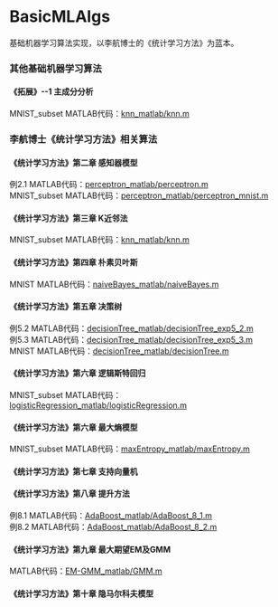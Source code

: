 <!--
@Author: JavenLau
@Date:   08-02-17
@Email:  javenlau@hotmail.com
@Last modified by:   JavenLau
@Last modified time: 08-21-17
-->

# BasicMLAlgs
基础机器学习算法实现，以李航博士的《统计学习方法》为蓝本。

### 其他基础机器学习算法

#### 《拓展》--1	主成分分析
MNIST_subset MATLAB代码：[knn_matlab/knn.m](https://github.com/JavenLau/BasicMLAlgs/blob/master/knn_matlab/knn.m)

### 李航博士《统计学习方法》相关算法

#### 《统计学习方法》第二章 感知器模型
例2.1 MATLAB代码：[perceptron_matlab/perceptron.m](https://github.com/JavenLau/BasicMLAlgs/blob/master/perceptron_matlab/perceptron.m)
<br>MNIST_subset MATLAB代码：[perceptron_matlab/perceptron_mnist.m](https://github.com/JavenLau/BasicMLAlgs/blob/master/perceptron_matlab/perceptron_mnist.m)

#### 《统计学习方法》第三章 K近邻法
MNIST_subset MATLAB代码：[knn_matlab/knn.m](https://github.com/JavenLau/BasicMLAlgs/blob/master/knn_matlab/knn.m)

#### 《统计学习方法》第四章 朴素贝叶斯
MNIST MATLAB代码：[naiveBayes_matlab/naiveBayes.m](https://github.com/JavenLau/BasicMLAlgs/blob/master/naiveBayes_matlab/naiveBayes.m)

#### 《统计学习方法》第五章 决策树
例5.2 MATLAB代码：[decisionTree_matlab/decisionTree_exp5_2.m](https://github.com/JavenLau/BasicMLAlgs/blob/master/decisionTree_matlab/decisionTree_exp5_2.m)
<br>例5.3 MATLAB代码：[decisionTree_matlab/decisionTree_exp5_3.m](https://github.com/JavenLau/BasicMLAlgs/blob/master/decisionTree_matlab/decisionTree_exp5_3.m)
<br>MNIST MATLAB代码：[decisionTree_matlab/decisionTree.m](https://github.com/JavenLau/BasicMLAlgs/blob/master/decisionTree_matlab/decisionTree.m)

#### 《统计学习方法》第六章 逻辑斯特回归
MNIST_subset MATLAB代码：[logisticRegression_matlab/logisticRegression.m](https://github.com/JavenLau/BasicMLAlgs/blob/master/logisticRegression_matlab/logisticRegression.m)

#### 《统计学习方法》第六章 最大熵模型
MNIST_subset MATLAB代码：[maxEntropy_matlab/maxEntropy.m](https://github.com/JavenLau/BasicMLAlgs/blob/master/maxEntropy_matlab/maxEntropy.m)

#### 《统计学习方法》第七章 支持向量机


#### 《统计学习方法》第八章 提升方法
例8.1 MATLAB代码：[AdaBoost_matlab/AdaBoost_8_1.m](https://github.com/JavenLau/BasicMLAlgs/blob/master/AdaBoost_matlab/AdaBoost_8_1.m)
<br>例8.2 MATLAB代码：[AdaBoost_matlab/AdaBoost_8_2.m](https://github.com/JavenLau/BasicMLAlgs/blob/master/AdaBoost_matlab/AdaBoost_8_2.m)

#### 《统计学习方法》第九章 最大期望EM及GMM
MATLAB代码：[EM-GMM_matlab/GMM.m](https://github.com/JavenLau/BasicMLAlgs/blob/master/EM-GMM_matlab/GMM.m)

#### 《统计学习方法》第十章 隐马尔科夫模型




